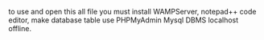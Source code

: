 to use and open this all file you must install WAMPServer, notepad++ code editor, make database table use PHPMyAdmin Mysql DBMS localhost offline.
